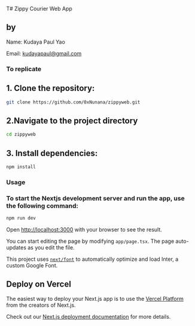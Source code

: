 T# Zippy Courier Web App

## by
Name: Kudaya Paul Yao

Email: kudayapaul@gmail.com

 ### To replicate
 ## 1. Clone the repository:

   ```bash
   git clone https://github.com/0xNunana/zippyweb.git
```
## 2.Navigate to the project directory

```bash
cd zippyweb
```
## 3. Install dependencies:

```bash
npm install
```

### Usage
### To start the Nextjs development server and run the app, use the following command:
```bash
npm run dev
```


Open [http://localhost:3000](http://localhost:3000) with your browser to see the result.

You can start editing the page by modifying `app/page.tsx`. The page auto-updates as you edit the file.

This project uses [`next/font`](https://nextjs.org/docs/basic-features/font-optimization) to automatically optimize and load Inter, a custom Google Font.


## Deploy on Vercel

The easiest way to deploy your Next.js app is to use the [Vercel Platform](https://vercel.com/new?utm_medium=default-template&filter=next.js&utm_source=create-next-app&utm_campaign=create-next-app-readme) from the creators of Next.js.

Check out our [Next.js deployment documentation](https://nextjs.org/docs/deployment) for more details.
